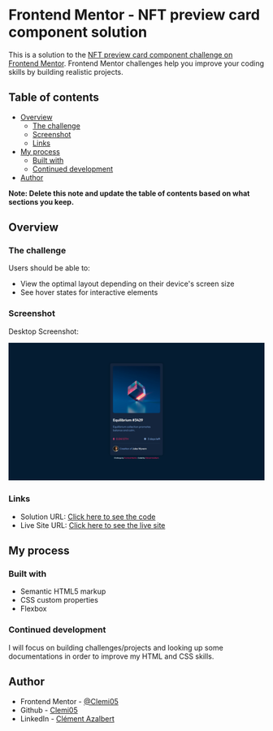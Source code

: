 # Frontend Mentor - NFT preview card component solution

This is a solution to the [NFT preview card component challenge on Frontend Mentor](https://www.frontendmentor.io/challenges/nft-preview-card-component-SbdUL_w0U). Frontend Mentor challenges help you improve your coding skills by building realistic projects.

## Table of contents

- [Overview](#overview)
  - [The challenge](#the-challenge)
  - [Screenshot](#screenshot)
  - [Links](#links)
- [My process](#my-process)
  - [Built with](#built-with)
  - [Continued development](#continued-development)
- [Author](#author)

**Note: Delete this note and update the table of contents based on what sections you keep.**

## Overview

### The challenge

Users should be able to:

- View the optimal layout depending on their device's screen size
- See hover states for interactive elements

### Screenshot

Desktop Screenshot:

![](./images/desktop-screenshot-nft-preview-card-component.png)


### Links

- Solution URL: [Click here to see the code](https://github.com/Clemi05/nft-card-frontend-mentors)
- Live Site URL: [Click here to see the live site](https://clemi05.github.io/nft-card-frontend-mentors/)

## My process

### Built with

- Semantic HTML5 markup
- CSS custom properties
- Flexbox

### Continued development

I will focus on building challenges/projects and looking up some documentations
in order to improve my HTML and CSS skills.

## Author

- Frontend Mentor - [@Clemi05](https://www.frontendmentor.io/profile/Clemi05)
- Github - [Clemi05](https://github.com/Clemi05)
- LinkedIn - [Clément Azalbert](https://www.linkedin.com/in/clement-azalbert/)
